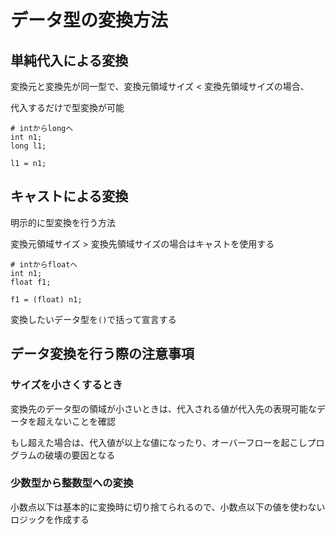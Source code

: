 # データ型の変換方法

## 単純代入による変換
変換元と変換先が同一型で、変換元領域サイズ < 変換先領域サイズの場合、

代入するだけで型変換が可能

```
# intからlongへ
int n1;
long l1;

l1 = n1;
```

## キャストによる変換
明示的に型変換を行う方法

変換元領域サイズ > 変換先領域サイズの場合はキャストを使用する

```
# intからfloatへ
int n1;
float f1;

f1 = (float) n1;
```

変換したいデータ型を`()`で括って宣言する

## データ変換を行う際の注意事項

### サイズを小さくするとき
変換先のデータ型の領域が小さいときは、代入される値が代入先の表現可能なデータを超えないことを確認

もし超えた場合は、代入値が以上な値になったり、オーバーフローを起こしプログラムの破壊の要因となる

### 少数型から整数型への変換
小数点以下は基本的に変換時に切り捨てられるので、小数点以下の値を使わないロジックを作成する

